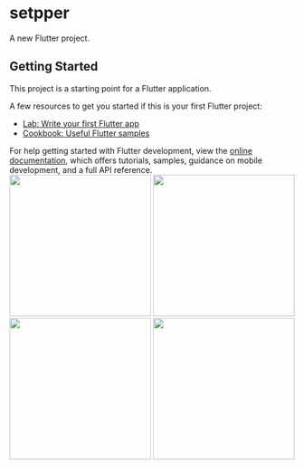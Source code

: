 # setpper

A new Flutter project.

## Getting Started

This project is a starting point for a Flutter application.

A few resources to get you started if this is your first Flutter project:

- [Lab: Write your first Flutter app](https://docs.flutter.dev/get-started/codelab)
- [Cookbook: Useful Flutter samples](https://docs.flutter.dev/cookbook)

For help getting started with Flutter development, view the
[online documentation](https://docs.flutter.dev/), which offers tutorials,
samples, guidance on mobile development, and a full API reference.
<img src="https://user-images.githubusercontent.com/113274690/213505095-1977a8b2-2693-4c85-b7d3-a92ffcd99bfb.jpeg" width="250px">
<img src="https://user-images.githubusercontent.com/113274690/213505217-de93014a-2fa7-49fa-83c7-6459bf2c09c1.jpeg" width="250px">
<img src="https://user-images.githubusercontent.com/113274690/213505285-69c1883b-a261-4edb-81d2-6ec532bb8a8c.jpeg" width="250px">
<img src="https://user-images.githubusercontent.com/113274690/213505348-b6f02771-32a1-4f7a-bf0f-63c066043af1.jpeg" width="250px">


